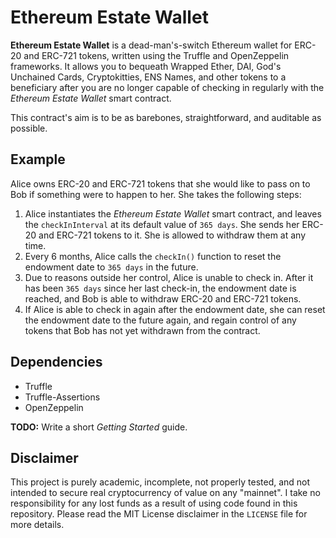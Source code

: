 # Ethereum Estate Wallet

**Ethereum Estate Wallet** is a dead-man's-switch Ethereum wallet for ERC-20 and ERC-721 tokens, written using the Truffle and OpenZeppelin frameworks. It allows you to bequeath Wrapped Ether, DAI, God's Unchained Cards, Cryptokitties, ENS Names, and other tokens to a beneficiary after you are no longer capable of checking in regularly with the *Ethereum Estate Wallet* smart contract.

This contract's aim is to be as barebones, straightforward, and auditable as possible.

## Example

Alice owns ERC-20 and ERC-721 tokens that she would like to pass on to Bob if something were to happen to her. She takes the following steps:

1. Alice instantiates the *Ethereum Estate Wallet* smart contract, and leaves the `checkInInterval` at its default value of `365 days`. She sends her ERC-20 and ERC-721 tokens to it. She is allowed to withdraw them at any time.
2. Every 6 months, Alice calls the `checkIn()` function to reset the endowment date to `365 days` in the future.
3. Due to reasons outside her control, Alice is unable to check in. After it has been `365 days` since her last check-in, the endowment date is reached, and Bob is able to withdraw ERC-20 and ERC-721 tokens.
4. If Alice is able to check in again after the endowment date, she can reset the endowment date to the future again, and regain control of any tokens that Bob has not yet withdrawn from the contract.

## Dependencies

* Truffle
* Truffle-Assertions
* OpenZeppelin

**TODO:** Write a short *Getting Started* guide.

## Disclaimer

This project is purely academic, incomplete, not properly tested, and not intended to secure real cryptocurrency of value on any "mainnet". I take no responsibility for any lost funds as a result of using code found in this repository. Please read the MIT License disclaimer in the `LICENSE` file for more details.
